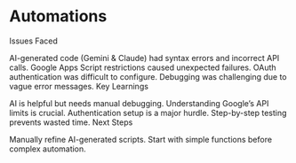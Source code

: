 # Automations
Issues Faced

AI-generated code (Gemini & Claude) had syntax errors and incorrect API calls.
Google Apps Script restrictions caused unexpected failures.
OAuth authentication was difficult to configure.
Debugging was challenging due to vague error messages.
Key Learnings

AI is helpful but needs manual debugging.
Understanding Google’s API limits is crucial.
Authentication setup is a major hurdle.
Step-by-step testing prevents wasted time.
Next Steps

Manually refine AI-generated scripts.
Start with simple functions before complex automation.
